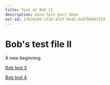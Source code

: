 ```yaml
---
title: Test of Bob II
description: Good test part deax
exl-id: 1f634145-1f2d-4fd7-9e45-2e97b040c313
---
```

# Bob's test file II

A new beginning.

[Bob test 3](bob-test-3.md)

[Bob test 4](bob-test-4.md)
